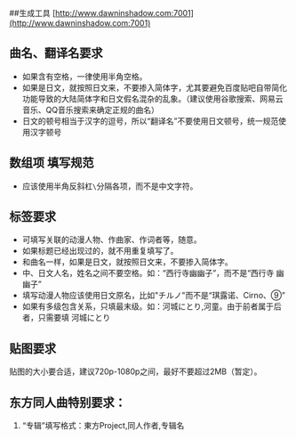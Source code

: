 ##生成工具
[http://www.dawninshadow.com:7001](http://www.dawninshadow.com:7001)

## 曲名、翻译名要求

* 如果含有空格，一律使用半角空格。
* 如果是日文，就按照日文来，不要掺入简体字，尤其要避免百度贴吧自带简化功能导致的大陆简体字和日文假名混杂的乱象。（建议使用谷歌搜索、网易云音乐、QQ音乐搜索来确定正规的曲名）
* 日文的顿号相当于汉字的逗号，所以“翻译名”不要使用日文顿号，统一规范使用汉字顿号

## 数组项 填写规范

* 应该使用半角反斜杠`\`分隔各项，而不是中文字符。

## 标签要求

* 可填写关联的动漫人物、作曲家、作词者等，随意。
* 如果标题已经出现过的，就不用重复填写了。
* 和曲名一样，如果是日文，就按照日文来，不要掺入简体字。
* 中、日文人名，姓名之间不要空格。如：“西行寺幽幽子”，而不是“西行寺 幽幽子”
* 填写动漫人物应该使用日文原名，比如"チルノ"而不是“琪露诺、Cirno、⑨”
* 如果有多级包含关系，只填最末级。如：河城にとり,河童。由于前者属于后者，只需要填 河城にとり

## 贴图要求

贴图的大小要合适，建议720p-1080p之间，最好不要超过2MB（暂定）。

## 东方同人曲特别要求：
1. “专辑”填写格式：東方Project,同人作者,专辑名